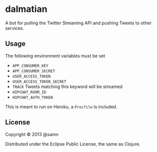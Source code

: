 # dalmatian

A bot for pulling the Twitter Streaming API and pushing Tweets to other services.

## Usage

The following environment variables must be set

* `APP_CONSUMER_KEY`
* `APP_CONSUMER_SECRET`
* `USER_ACCESS_TOKEN`
* `USER_ACCESS_TOKEN_SECRET`
* `TRACK` Tweets matching this keyword will be streamed
* `HIPCHAT_ROOM_ID`
* `HIPCHAT_AUTH_TOKEN`

This is meant to run on Heroku, a `Procfile` is included.

## License

Copyright © 2013 @samn

Distributed under the Eclipse Public License, the same as Clojure.
